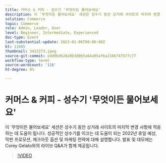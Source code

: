 ```yaml
---
title: 커머스 & 커피 - 성수기 '무엇이든 물어보세요'
description: 이 '무엇이든 물어보세요' 세션은 성수기 동안 상거래 사이트의 마지막 변경 사항에 적응하는 데 도움이 됩니다. 성공적인 성수기를 이끄는 데 도움이 되는 2022년 휴일 예상, 막판 프로모션, 체크아웃 옵션 및 마케팅 전략에 대해 설명합니다. 발표 및 데모에는 Corey Gelato와의 라이브 Q&A가 함께 제공됩니다.
solution: Commerce
topic: Commerce
role: Admin, Leader, User
level: Beginner, Intermediate, Experienced
doc-type: Event
last-substantial-update: 2023-01-06T00:00:00Z
kt: 11605
thumbnail: 3412273.jpeg
source-git-commit: edd0bdb28a9b3d065a64a95af6a216b747577c77
workflow-type: tm+mt
source-wordcount: '116'
ht-degree: 0%

---
```


# 커머스 &amp; 커피 - 성수기 &#39;무엇이든 물어보세요&#39;

이 &#39;무엇이든 물어보세요&#39; 세션은 성수기 동안 상거래 사이트의 마지막 변경 사항에 적응하는 데 도움이 됩니다. 성공적인 성수기를 이끄는 데 도움이 되는 2022년 휴일 예상, 막판 프로모션, 체크아웃 옵션 및 마케팅 전략에 대해 설명합니다. 발표 및 데모에는 Corey Gelato와의 라이브 Q&amp;A가 함께 제공됩니다.

>[!VIDEO](https://video.tv.adobe.com/v/3412273/?quality=12&learn=on)
